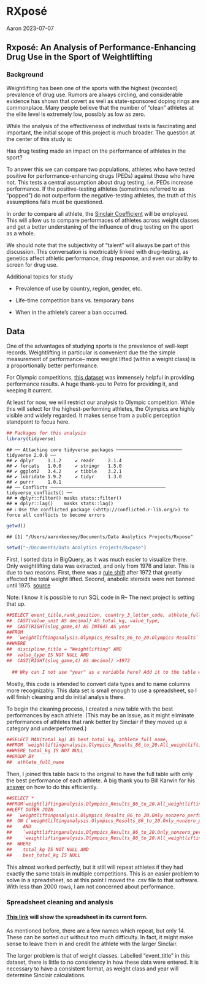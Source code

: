 RXposé
================
Aaron
2023-07-07

## Rxposé: An Analysis of Performance-Enhancing Drug Use in the Sport of Weightlifting

### Background

Weightlifting has been one of the sports with the highest (recorded)
prevalence of drug use. Rumors are always circling, and considerable
evidence has shown that covert as well as state-sponsored doping rings
are commonplace. Many people believe that the number of “clean” athletes
at the elite level is extremely low, possibly as low as zero.

While the analysis of the effectiveness of individual tests is
fascinating and important, the initial scope of this project is much
broader. The question at the center of this study is:

Has drug testing made an impact on the performance of athletes in the
sport?

To answer this we can compare two populations, athletes who have tested
positive for performance-enhancing drugs (PEDs) against those who have
not. This tests a central assumption about drug testing, i.e. PEDs
increase performance. If the positive-testing athletes (sometimes
referred to as “popped”) do not outperform the negative-testing
athletes, the truth of this assumptions falls must be questioned.

In order to compare all athlete, the [Sinclair
Coefficient](https://iwf.sport/weightlifting_/sinclair-coefficient/)
will be employed. This will allow us to compare performaces of athletes
across weight classes and get a better understaning of the influence of
drug testing on the sport as a whole.

We should note that the subjectivity of “talent” will always be part of
this discussion. This conversation is inextricably linked with
drug-testing, as genetics affect athletic performance, drug response,
and even our ability to screen for drug use.

Additional topics for study

- Prevalence of use by country, region, gender, etc.

- Life-time competition bans vs. temporary bans

- When in the athlete’s career a ban occurred.

## Data

One of the advantages of studying sports is the prevalence of well-kept
records. Weightlifting in particular is convenient due the the simple
measurement of performance– more weight lifted (within a weight class)
is a proportionally better performance.

For Olympic competitions, [this
dataset](https://www.kaggle.com/datasets/piterfm/olympic-games-medals-19862018)
was immensely helpful in providing performance results. A huge thank-you
to Petro for providing it, and keeping it current.

At least for now, we will restrict our analysis to Olympic competition.
While this will select for the highest-performing athletes, the Olympics
are highly visible and widely regarded. It makes sense from a public
perception standpoint to focus here.

``` r
## Packages for this analysis
library(tidyverse)
```

    ## ── Attaching core tidyverse packages ──────────────────────── tidyverse 2.0.0 ──
    ## ✔ dplyr     1.1.2     ✔ readr     2.1.4
    ## ✔ forcats   1.0.0     ✔ stringr   1.5.0
    ## ✔ ggplot2   3.4.2     ✔ tibble    3.2.1
    ## ✔ lubridate 1.9.2     ✔ tidyr     1.3.0
    ## ✔ purrr     1.0.1     
    ## ── Conflicts ────────────────────────────────────────── tidyverse_conflicts() ──
    ## ✖ dplyr::filter() masks stats::filter()
    ## ✖ dplyr::lag()    masks stats::lag()
    ## ℹ Use the conflicted package (<http://conflicted.r-lib.org/>) to force all conflicts to become errors

``` r
getwd()
```

    ## [1] "/Users/aaronkeeney/Documents/Data Analytics Projects/Rxpose"

``` r
setwd("~/Documents/Data Analytics Projects/Rxpose")
```

First, I sorted data in BigQuery, as it was much easier to visualize
there. Only weightlifting data was extracted, and only from 1976 and
later. This is due to two reasons. First, there was a [rule
shift](https://en.wikipedia.org/wiki/Clean_and_press) after 1972 that
greatly affected the total weight lifted. Second, anabolic steroids were
not banned until 1975.
[source](https://www.acog.org/clinical/clinical-guidance/committee-opinion/articles/2011/04/performance-enhancing-anabolic-steroid-abuse-in-women#:~:text=Anabolic%20steroids%20were%20first%20discovered,performance%20and%20enhance%20cosmetic%20appearance.)

Note: I know it is possible to run SQL code in R– The next project is
setting that up.

``` r
##SELECT event_title,rank_position, country_3_letter_code, athlete_full_name,
##  CAST(value_unit AS decimal) AS total_kg, value_type,
##  CAST(RIGHT(slug_game,4) AS INT64) AS year
##FROM
##  `weightliftinganalysis.Olympics_Results_86_to_20.Olympics Results`
##WHERE
##  discipline_title = "Weightlifting" AND
##  value_type IS NOT NULL AND
##  CAST(RIGHT(slug_game,4) AS decimal) >1972 
  
  ## Why can I not use "year" as a variable here? Add it to the table with a join?
```

Mostly, this code is intended to convert data types and to name columns
more recognizably. This data set is small enough to use a spreadsheet,
so I will finish cleaning and do initial analysis there.

To begin the cleaning process, I created a new table with the best
performances by each athlete. (This may be an issue, as it might
eliminate performances of athletes that rank better by Sinclair if they
moved up a category and underperformed.)

``` r
##SELECT MAX(total_kg) AS best_total_kg, athlete_full_name,
##FROM `weightliftinganalysis.Olympics_Results_86_to_20.All_weightlifting_performances_##      post_1976`
##WHERE total_kg IS NOT NULL
##GROUP BY
##  athlete_full_name
```

Then, I joined this table back to the original to have the full table
with only the best performance of each athlete. A big thank you to Bill
Karwin for his
[answer](https://stackoverflow.com/questions/121387/fetch-the-rows-which-have-the-max-value-for-a-column-for-each-distinct-value-of)
on how to do this efficiently.

``` r
##SELECT *
##FROM`weightliftinganalysis.Olympics_Results_86_to_20.All_weightlifting_performances_p## ost_1976`
##LEFT OUTER JOIN
##  `weightliftinganalysis.Olympics_Results_86_to_20.Only_nonzero_performances_post_1976`
##  ON (`weightliftinganalysis.Olympics_Results_86_to_20.Only_nonzero_performances_post_1976`.athlete_full_name = `weightliftinganalysis.Olympics_Results_86_to_20.All_weightlifting_performances_post_1976`.athlete_full_name
##    AND
##    `weightliftinganalysis.Olympics_Results_86_to_20.Only_nonzero_performances_post_1976`.best_total_kg >
##    `weightliftinganalysis.Olympics_Results_86_to_20.All_weightlifting_performances_post_1976`.total_kg)
##  WHERE
##    total_kg IS NOT NULL AND
##    best_total_kg IS NULL
```

This almost worked perfectly, but it still will repeat athletes if they
had exactly the same totals in multiple competitions. This is an easier
problem to solve in a spreadsheet, so at this point I moved the .csv
file to that software. With less than 2000 rows, I am not concerned
about performance.

### Spreadsheet cleaning and analysis

#### [This link](https://docs.google.com/spreadsheets/d/1vWlYv58PvmJE1VBEh5-dOVboG6D-HxOqWq_zTylOWC0/edit?usp=sharing) will show the spreadsheet in its current form.

As mentioned before, there are a few names which repeat, but only 14.
These can be sorted out without too much difficulty. In fact, it might
make sense to leave them in and credit the athlete with the larger
Sinclair.

The larger problem is that of weight classes. Labelled “event_title” in
this dataset, there is little to no consistency in how these data were
entered. It is necessary to have a consistent format, as weight class
and year will determine Sinclair calculations.
